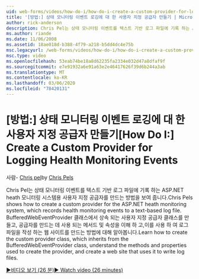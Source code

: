 ```yaml
---
uid: web-forms/videos/how-do-i/how-do-i-create-a-custom-provider-for-logging-health-monitoring-events
title: '[방법:] 상태 모니터링 이벤트 로깅에 대 한 사용자 지정 공급자 만들기 | Microsoft Docs'
author: rick-anderson
description: Chris Pel는 상태 모니터링 이벤트를 텍스트 기반 로그 파일에 기록 하는 ASP.NET heath 모니터링 시스템용 사용자 지정 공급자를 만드는 방법을 보여 줍니다. Le ...
ms.author: riande
ms.date: 11/06/2008
ms.assetid: 18ae018d-b388-4f79-a218-b5dd4dc4e75b
msc.legacyurl: /web-forms/videos/how-do-i/how-do-i-create-a-custom-provider-for-logging-health-monitoring-events
msc.type: video
ms.openlocfilehash: 53eab74be18a8d62235fa2334e032d47a8dfaf9f
ms.sourcegitcommit: e7e91932a6e91a63e2e46417626f39d6b244a3ab
ms.translationtype: MT
ms.contentlocale: ko-KR
ms.lasthandoff: 03/06/2020
ms.locfileid: "78420131"
---
```

# <a name="how-do-i-create-a-custom-provider-for-logging-health-monitoring-events"></a><span data-ttu-id="076cf-104">[방법:] 상태 모니터링 이벤트 로깅에 대 한 사용자 지정 공급자 만들기</span><span class="sxs-lookup"><span data-stu-id="076cf-104">[How Do I:] Create a Custom Provider for Logging Health Monitoring Events</span></span>

<span data-ttu-id="076cf-105">사람- [Chris pel](https://twitter.com/chrispels)</span><span class="sxs-lookup"><span data-stu-id="076cf-105">by [Chris Pels](https://twitter.com/chrispels)</span></span>

<span data-ttu-id="076cf-106">Chris Pel는 상태 모니터링 이벤트를 텍스트 기반 로그 파일에 기록 하는 ASP.NET heath 모니터링 시스템용 사용자 지정 공급자를 만드는 방법을 보여 줍니다.</span><span class="sxs-lookup"><span data-stu-id="076cf-106">Chris Pels shows how to create a custom provider for the ASP.NET heath monitoring system, which records health monitoring events to a text-based log file.</span></span> <span data-ttu-id="076cf-107">BufferedWebEventProvider 클래스에서 상속 되는 사용자 지정 공급자 클래스를 만들고, 공급자를 만드는 데 사용 되는 메서드 및 속성을 이해 하 고,이를 사용 하 여 로그 파일을 작성 하는 웹 사이트를 만드는 방법에 대해 알아봅니다.</span><span class="sxs-lookup"><span data-stu-id="076cf-107">Learn how to create the custom provider class, which inherits from the BufferedWebEventProvider class, understand the methods and properties used to create the provider, and create a web site that uses it to write log files.</span></span>

[<span data-ttu-id="076cf-108">&#9654;비디오 보기 (26 분)</span><span class="sxs-lookup"><span data-stu-id="076cf-108">&#9654; Watch video (26 minutes)</span></span>](https://channel9.msdn.com/Blogs/ASP-NET-Site-Videos/how-do-i-create-a-custom-provider-for-logging-health-monitoring-events)

